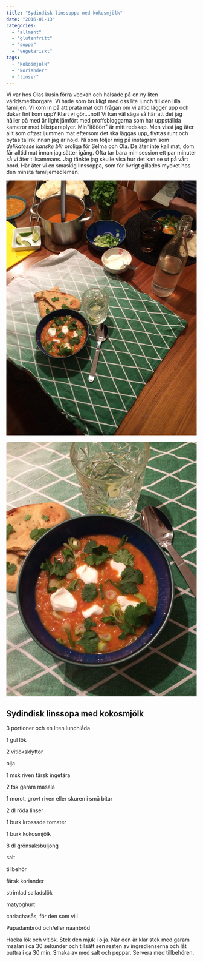 ```yaml
---
title: "Sydindisk linssoppa med kokosmjölk"
date: "2016-01-13"
categories: 
  - "allmant"
  - "glutenfritt"
  - "soppa"
  - "vegetariskt"
tags: 
  - "kokosmjolk"
  - "koriander"
  - "linser"
---
```


Vi var hos Olas kusin förra veckan och hälsade på en ny liten världsmedborgare. Vi hade som brukligt med oss lite lunch till den lilla familjen. Vi kom in på att prata mat och frågan om vi alltid lägger upp och dukar fint kom upp? Klart vi gör....not! Vi kan väl säga så här att det jag håller på med är light jämfört med proffsbloggarna som har uppställda kameror med blixtparaplyer. Min"ifööön" är mitt redskap. Men visst jag äter allt som oftast ljummen mat eftersom det ska läggas upp, flyttas runt och bytas tallrik innan jag är nöjd. Ni som följer mig på instagram som _delikatesse kanske blir_ oroliga för Selma och Ola. De äter inte kall mat, dom får alltid mat innan jag sätter igång. Ofta tar bara min session ett par minuter så vi äter tillsammans. Jag tänkte jag skulle visa hur det kan se ut på vårt bord. Här äter vi en smaskig linssoppa, som för övrigt gillades mycket hos den minsta familjemedlemen.

![IMG_0481](/static/img/IMG_0481-e1452546686547-1020x1360.jpg)

![IMG_0480](/static/img/IMG_0480-e1452546862687-1020x1360.jpg)

## Sydindisk linssopa med kokosmjölk

3 portioner och en liten lunchlåda

1 gul lök

2 vitlöksklyftor

olja

1 msk riven färsk ingefära

2 tsk garam masala

1 morot, grovt riven eller skuren i små bitar

2 dl röda linser

1 burk krossade tomater

1 burk kokosmjölk

8 dl grönsaksbuljong

salt

tillbehör

färsk koriander

strimlad salladslök

matyoghurt

chriachasås, för den som vill

Papadambröd och/eller naanbröd

Hacka lök och vitlök. Stek den mjuk i olja. När den är klar stek med garam msalan i ca 30 sekunder och tillsätt sen resten av ingredienserna och låt puttra i ca 30 min. Smaka av med salt och peppar. Servera med tillbehören.
